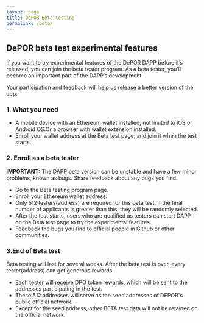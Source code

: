 ```yaml
---
layout: page
title: DePOR Beta testing
permalink: /beta/
---
```

## DePOR beta test experimental features

If you want to try experimental features of the DePOR DAPP before it’s released, you can join the beta tester program. As a beta tester, you’ll become an important part of the DAPP’s development.

Your participation and feedback will help us release a better version of the app.

### 1. What you need
- A mobile device with an Ethereum wallet installed, not limited to iOS or Android OS.Or a browser with wallet extension installed.
- Enroll your wallet address at the Beta test page, and join it when the test starts.

### 2. Enroll as a beta tester
**IMPORTANT:** The DAPP beta version can be unstable and have a few minor problems, known as bugs. Share feedback about any bugs you find.
- Go to the Beta testing program page.
- Enroll your Ethereum wallet address.
- Only 512 testers(address) are required for this beta test. If the final number of applicants is greater than this, they will be randomly selected.
- After the test starts, users who are qualified as testers can start DAPP on the Beta test page to try the experimental features.
- Feedback the bugs you find to official people in Github or other communities.

### 3.End of Beta test
Beta testing will last for several weeks. After the beta test is over, every tester(address) can get generous rewards.
- Each tester will receive DPO token rewards, which will be sent to the addresses participating in the test.
- These 512 addresses will serve as the seed addresses of DEPOR's public official network.
- Except for the seed address, other BETA test data will not be retained on the official network.
